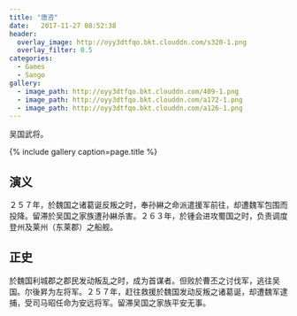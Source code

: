 ```yaml
---
title: "唐咨"
date:   2017-11-27 08:52:38
header:
  overlay_image: http://oyy3dtfqo.bkt.clouddn.com/s320-1.png
  overlay_filter: 0.5
categories:
  - Games
  - Sango
gallery:
  - image_path: http://oyy3dtfqo.bkt.clouddn.com/409-1.png
  - image_path: http://oyy3dtfqo.bkt.clouddn.com/a172-1.png
  - image_path: http://oyy3dtfqo.bkt.clouddn.com/a126-1.png
---
```


吴国武将。

{% include gallery caption=page.title %}

## 演义

２５７年，於魏国之诸葛诞反叛之时，奉孙綝之命派遣援军前往，却遭魏军包围而投降。留滞於吴国之家族遭孙綝杀害。２６３年，於锺会进攻蜀国之时，负责调度登州及莱州（东莱郡）之船舰。

## 正史

於魏国利城郡之郡民发动叛乱之时，成为首谋者。但败於曹丕之讨伐军，逃往吴国。尔後昇为左将军。２５７年，赶往救援於魏国发动反叛之诸葛诞，却遭魏军逮捕，受司马昭任命为安远将军。留滞吴国之家族平安无事。